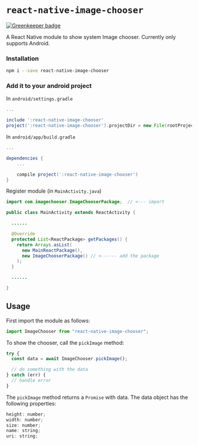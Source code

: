 # `react-native-image-chooser`

[![Greenkeeper badge](https://badges.greenkeeper.io/satya164/react-native-image-chooser.svg)](https://greenkeeper.io/)

A React Native module to show system Image chooser. Currently only supports Android.

### Installation

```sh
npm i --save react-native-image-chooser
```

### Add it to your android project

In `android/settings.gradle`

```gradle
...

include ':react-native-image-chooser'
project(':react-native-image-chooser').projectDir = new File(rootProject.projectDir, '../node_modules/react-native-image-chooser/android')
```

In `android/app/build.gradle`

```gradle
...

dependencies {
    ...

    compile project(':react-native-image-chooser')
}
```

Register module (in `MainActivity.java`)

```java
import com.imagechooser.ImageChooserPackage;  // <--- import

public class MainActivity extends ReactActivity {

  ......

  @Override
  protected List<ReactPackage> getPackages() {
    return Arrays.asList(
      new MainReactPackage(),
      new ImageChooserPackage() // <------ add the package
    );
  }

  ......

}
```

## Usage

First import the module as follows:

```js
import ImageChooser from "react-native-image-chooser";
```

To show the chooser, call the `pickImage` method:

```js
try {
  const data = await ImageChooser.pickImage();

  // do something with the data
} catch (err) {
  // handle error
}
```

The `pickImage` method returns a `Promise` with data. The data object has the following properties:

```js
height: number;
width: number;
size: number;
name: string;
uri: string;
```
